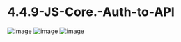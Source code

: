 # 4.4.9-JS-Core.-Auth-to-API
![image](https://github.com/LenaG89/4.4.9-JS-Core.-Auth-to-API/assets/143870857/171774f8-10d1-48ff-968d-b545a1a5a3e3)
![image](https://github.com/LenaG89/4.4.9-JS-Core.-Auth-to-API/assets/143870857/57020111-e451-4fb7-8b24-cea4f27dbbc1)
![image](https://github.com/LenaG89/4.4.9-JS-Core.-Auth-to-API/assets/143870857/329ac6af-1611-40b6-8b38-f099469a61ce)
